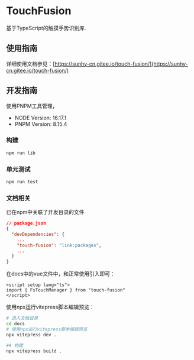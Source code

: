 # TouchFusion

基于TypeScript的触摸手势识别库.  

## 使用指南

详细使用文档参见：[https://sunhy-cn.gitee.io/touch-fusion/](https://sunhy-cn.gitee.io/touch-fusion/)

## 开发指南

使用PNPM工具管理，
- NODE Version: 16.17.1
- PNPM Version: 8.15.4

### 构建

```bash
npm run lib
```

### 单元测试

```bash
npm run test
```

### 文档相关

已在npm中关联了开发目录的文件

```json
// package.json
{
  "devDependencies": {
    ...
    "touch-fusion": "link:packages",
    ...
  }
}
```

在docs中的vue文件中，和正常使用引入即可：

```vue
<script setup lang="ts">
import { FsTouchManager } from "touch-fusion"
</script>
```

使用npx运行vitepress脚本编辑预览：

```bash
# 进入文档目录
cd docs
# 使用npx运行vitepress脚本编辑预览
npx vitepress dev .

## 构建
npx vitepress build .
```

